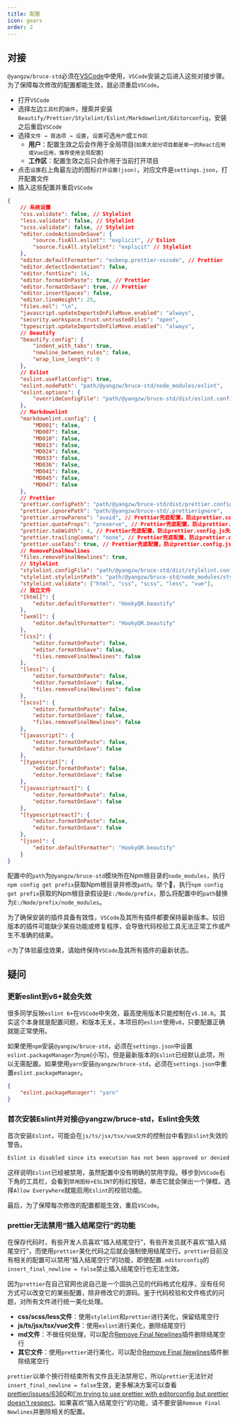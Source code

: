 ```yaml
---
title: 配置
icon: gears
order: 2
---
```


## 对接

`@yangzw/bruce-std`必须在[VSCode](https://code.visualstudio.com)中使用，`VSCode`安装之后进入这些对接步骤。为了保障每次修改的配置都能生效，就必须重启`VSCode`。

- 打开`VSCode`
- 选择左边`工具栏`的`插件`，搜索并安装`Beautify/Prettier/Stylelint/Eslint/Markdownlint/Editorconfig`，安装之后重启`VSCode`
- 选择`文件 → 首选项 → 设置`，`设置`可选`用户`或`工作区`
	- **用户**：配置生效之后会作用于全局项目(`如果大部分项目都是单一的React应用或Vue应用，推荐使用全局配置`)
	- **工作区**：配置生效之后只会作用于当前打开项目
- 点击`设置`右上角最左边的图标`打开设置(json)`，对应文件是`settings.json`，打开配置文件
- 插入这些配置并重启`VSCode`

```json
{
	// 系统设置
	"css.validate": false, // Stylelint
	"less.validate": false, // Stylelint
	"scss.validate": false, // Stylelint
	"editor.codeActionsOnSave": {
		"source.fixAll.eslint": "explicit", // Eslint
		"source.fixAll.stylelint": "explicit" // Stylelint
	},
	"editor.defaultFormatter": "esbenp.prettier-vscode", // Prettier
	"editor.detectIndentation": false,
	"editor.fontSize": 14,
	"editor.formatOnPaste": true, // Prettier
	"editor.formatOnSave": true, // Prettier
	"editor.insertSpaces": false,
	"editor.lineHeight": 25,
	"files.eol": "\n",
	"javascript.updateImportsOnFileMove.enabled": "always",
	"security.workspace.trust.untrustedFiles": "open",
	"typescript.updateImportsOnFileMove.enabled": "always",
	// Beautify
	"beautify.config": {
		"indent_with_tabs": true,
		"newline_between_rules": false,
		"wrap_line_length": 0
	},
	// Eslint
	"eslint.useFlatConfig": true,
	"eslint.nodePath": "path/@yangzw/bruce-std/node_modules/eslint",
	"eslint.options": {
		"overrideConfigFile": "path/@yangzw/bruce-std/dist/eslint.config.js"
	},
	// Markdownlint
	"markdownlint.config": {
		"MD001": false,
		"MD007": false,
		"MD010": false,
		"MD013": false,
		"MD024": false,
		"MD033": false,
		"MD036": false,
		"MD041": false,
		"MD045": false,
		"MD047": false
	},
	// Prettier
	"prettier.configPath": "path/@yangzw/bruce-std/dist/prettier.config.js", // Prettier暂未支持ESM形式的配置文件
	"prettier.ignorePath": "path/@yangzw/bruce-std/.prettierignore",
	"prettier.arrowParens": "avoid", // Prettier兜底配置，防止prettier.config.js失效
	"prettier.quoteProps": "preserve", // Prettier兜底配置，防止prettier.config.js失效
	"prettier.tabWidth": 4, // Prettier兜底配置，防止prettier.config.js失效
	"prettier.trailingComma": "none", // Prettier兜底配置，防止prettier.config.js失效
	"prettier.useTabs": true, // Prettier兜底配置，防止prettier.config.js失效
	// RemoveFinalNewlines
	"files.removeFinalNewlines": true,
	// Stylelint
	"stylelint.configFile": "path/@yangzw/bruce-std/dist/stylelint.config.js",
	"stylelint.stylelintPath": "path/@yangzw/bruce-std/node_modules/stylelint",
	"stylelint.validate": ["html", "css", "scss", "less", "vue"],
	// 独立文件
	"[html]": {
		"editor.defaultFormatter": "HookyQR.beautify"
	},
	"[wxml]": {
		"editor.defaultFormatter": "HookyQR.beautify"
	},
	"[css]": {
		"editor.formatOnPaste": false,
		"editor.formatOnSave": false,
		"files.removeFinalNewlines": false
	},
	"[less]": {
		"editor.formatOnPaste": false,
		"editor.formatOnSave": false,
		"files.removeFinalNewlines": false
	},
	"[scss]": {
		"editor.formatOnPaste": false,
		"editor.formatOnSave": false,
		"files.removeFinalNewlines": false
	},
	"[javascript]": {
		"editor.formatOnPaste": false,
		"editor.formatOnSave": false
	},
	"[typescript]": {
		"editor.formatOnPaste": false,
		"editor.formatOnSave": false
	},
	"[javascriptreact]": {
		"editor.formatOnPaste": false,
		"editor.formatOnSave": false
	},
	"[typescriptreact]": {
		"editor.formatOnPaste": false,
		"editor.formatOnSave": false
	},
	"[json]": {
		"editor.defaultFormatter": "HookyQR.beautify"
	}
}
```

配置中的`path`为`@yangzw/bruce-std`模块所在Npm根目录的`node_modules`，执行`npm config get prefix`获取Npm根目录并修改`path`。举个🌰，执行`npm config get prefix`获取的Npm根目录假设是`E:/Node/prefix`，那么将配置中的`path`替换为`E:/Node/prefix/node_modules`。

为了确保安装的插件具备有效性，`VSCode`及其所有插件都要保持最新版本。较旧版本的插件可能缺少某些功能或修复程序，会导致代码校验工具无法正常工作或产生不准确的结果。

🔥为了体验最佳效果，请始终保持`VSCode`及其所有插件的最新状态。

## 疑问

### 更新eslint到v6+就会失效

很多同学反映`eslint 6+`在`VSCode`中失效，最高使用版本只能控制在`v5.16.0`。其实这个本身就是配置问题，和版本无关。本项目的`eslint`使用`v8`，只要配置正确就能正常使用。

如果使用`npm`安装`@yangzw/bruce-std`，必须在`settings.json`中设置`eslint.packageManager`为`npm`(小写)，但是最新版本的`Eslint`已经默认此项，所以无需配置。如果使用`yarn`安装`@yangzw/bruce-std`，必须在`settings.json`中重置`eslint.packageManager`。

```json
{
	"eslint.packageManager": "yarn"
}
```

### 首次安装Eslint并对接@yangzw/bruce-std，Eslint会失效

首次安装`Eslint`，可能会在`js/ts/jsx/tsx/vue文件`的控制台中看到`Eslint`失效的警告。

```txt
Eslint is disabled since its execution has not been approved or denied yet. Use the light bulb menu to open the approval dialog.
```

这样说明`Eslint`已经被禁用，虽然配置中没有明确的禁用字段。移步到`VSCode`右下角的工具栏，会看到`禁用图标+ESLINT`的标红按钮，单击它就会弹出一个弹框，选择`Allow Everywhere`就能启用`Eslint`的校验功能。

最后，为了保障每次修改的配置都能生效，重启`VSCode`。

### prettier无法禁用“插入结尾空行”的功能

在保存代码时，有些开发人员喜欢“插入结尾空行”，有些开发员就不喜欢“插入结尾空行”，而使用`prettier`美化代码之后就会强制使用结尾空行。`prettier`目前没有相关的配置可以禁用“插入结尾空行”的功能，即使配置`.editorconfig`的`insert_final_newline = false`禁止插入结尾空行也无法生效。

因为`prettier`在自己官网也说自己是一个固执己见的代码格式化程序，没有任何方式可以改变它的某些配置，除非修改它的源码。鉴于代码校验和文件格式的问题，对所有文件进行统一美化处理。

- **css/scss/less文件**：使用`stylelint`和`prettier`进行美化，保留结尾空行
- **js/ts/jsx/tsx/vue文件**：使用`eslint`进行美化，删除结尾空行
- **md文件**：不做任何处理，可以配合[Remove Final Newlines](https://marketplace.visualstudio.com/items?itemName=DoCode.vscode-remove-final-newlines)插件删除结尾空行
- **其它文件**：使用`prettier`进行美化，可以配合[Remove Final Newlines](https://marketplace.visualstudio.com/items?itemName=DoCode.vscode-remove-final-newlines)插件删除结尾空行

`prettier`以单个换行符结束所有文件且无法禁用它，所以`prettier`无法针对`insert_final_newline = false`生效，更多解决方案可以查看[prettier/issues/6360](https://github.com/prettier/prettier/issues/6360)和[I'm trying to use prettier with editorconfig but prettier doesn't respect](https://lightrun.com/answers/prettier-prettier-im-trying-to-use-prettier-with-editorconfig-but-prettier-doesnt-respect)。如果喜欢“插入结尾空行”的功能，请不要安装`Remove Final Newlines`并删除相关的配置。